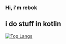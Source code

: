 ### Hi, i'm rebok
## i do stuff in kotlin
[![Top Langs](https://github-readme-stats.vercel.app/api/top-langs/?username=rebokdev&langs_count=8)](https://github.com/anuraghazra/github-readme-stats)
